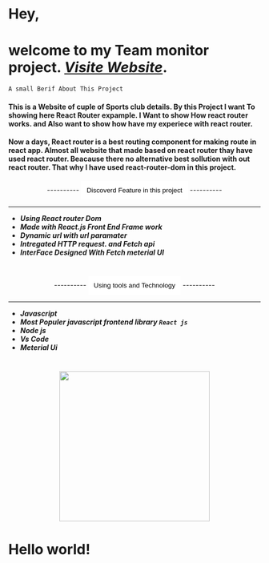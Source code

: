 
# Hey, 
# welcome to my Team monitor project. ***[Visite Website](https://react-router-asnmnt.netlify.app)***.

`A small Berif About This Project`
#### This is a Website of cuple of Sports club details. By this Project I want To showing here React Router expample. I Want to show How react router works. and Also want to show how have my  experiece with react router. 

#### Now a days, React router is a best routing component for making route in react app. Almost all website that made based on react router thay have used react router. Beacause there no alternative best sollution with out react router. That why I have used react-router-dom in this project. 

<div align="center">
    ----------
    <button> Discoverd Feature in this project </button>
    ----------
    <hr/>
 </div>
 
 * ***Using React router Dom***
 * ***Made with React.js Front End Frame work***
 * ***Dynamic url with url paramater***
 * ***Intregated HTTP request. and Fetch api*** 
 * ***InterFace Designed With Fetch meterial UI*** 


 

#
<div align="center">
    ----------
    <button>Using tools and Technology </button>
    ----------
    <hr/>
 </div>
 
 * ***Javascript***
 * ***Most Populer javascript frontend library `React js`***
 * ***Node js***
 * ***Vs Code*** 
 * ***Meterial Ui*** 


 

#



<div align="center"><img width="300px"  src="https://i.ibb.co/PjqRcb5/Screenshot-31.png" /> </div>

<style> 
 button{
     background:white;
     padding:10px;
     border:1px double white;;

 }
 button:hover{
     background:grey;
     color:white;
     border-radius:20px;
 }

</style>
<h1>Hello world!</h1>


